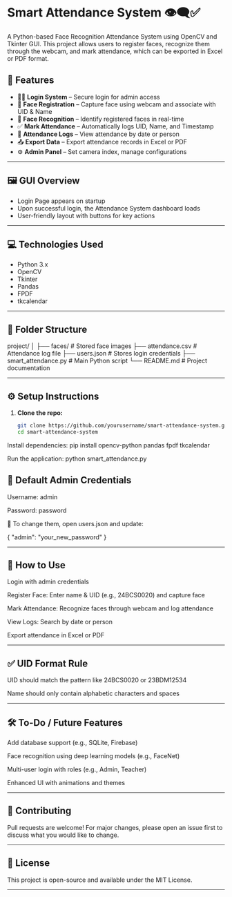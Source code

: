 # Smart Attendance System 👁️‍🗨️✅

A Python-based Face Recognition Attendance System using OpenCV and Tkinter GUI. This project allows users to register faces, recognize them through the webcam, and mark attendance, which can be exported in Excel or PDF format.

## 📌 Features

- 🧑‍💼 **Login System** – Secure login for admin access
- 📸 **Face Registration** – Capture face using webcam and associate with UID & Name
- 🎯 **Face Recognition** – Identify registered faces in real-time
- ✅ **Mark Attendance** – Automatically logs UID, Name, and Timestamp
- 📁 **Attendance Logs** – View attendance by date or person
- 📤 **Export Data** – Export attendance records in Excel or PDF
- ⚙️ **Admin Panel** – Set camera index, manage configurations

---

## 🖼️ GUI Overview

- Login Page appears on startup
- Upon successful login, the Attendance System dashboard loads
- User-friendly layout with buttons for key actions

---

## 💻 Technologies Used

- Python 3.x
- OpenCV
- Tkinter
- Pandas
- FPDF
- tkcalendar

---

## 📂 Folder Structure

project/
│
├── faces/                 # Stored face images
├── attendance.csv         # Attendance log file
├── users.json             # Stores login credentials
├── smart_attendance.py    # Main Python script
└── README.md              # Project documentation


---

## ⚙️ Setup Instructions

1. **Clone the repo:**
   ```bash
   git clone https://github.com/yourusername/smart-attendance-system.git
   cd smart-attendance-system
   
Install dependencies:
pip install opencv-python pandas fpdf tkcalendar

Run the application:
python smart_attendance.py

## 🔐 Default Admin Credentials
Username: admin

Password: password

🔄 To change them, open users.json and update:


{
  "admin": "your_new_password"
}

---

## 🚀 How to Use
Login with admin credentials

Register Face: Enter name & UID (e.g., 24BCS0020) and capture face

Mark Attendance: Recognize faces through webcam and log attendance

View Logs: Search by date or person

Export attendance in Excel or PDF

---

## ✅ UID Format Rule
UID should match the pattern like 24BCS0020 or 23BDM12534

Name should only contain alphabetic characters and spaces

---

## 🛠️ To-Do / Future Features
Add database support (e.g., SQLite, Firebase)

Face recognition using deep learning models (e.g., FaceNet)

Multi-user login with roles (e.g., Admin, Teacher)

Enhanced UI with animations and themes

---

## 🤝 Contributing
Pull requests are welcome! For major changes, please open an issue first to discuss what you would like to change.

---

## 📃 License
This project is open-source and available under the MIT License.

---


